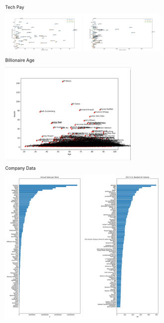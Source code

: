 Tech Pay

<img src="pay/zoomed.png" width="49%"></img>
<img src="pay/screenshot.png" width="49%"></img>

Billionaire Age

<img src="richest-by-age/screenshot.png" height="300"></img>

Company Data

<img src="store-sales/screenshot.png" width="49%"></img>
<img src="corporate-travel/screenshot.png" width="49%"></img>
